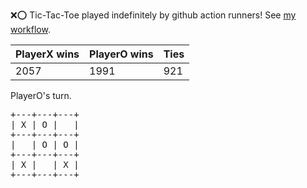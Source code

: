 :x::o: Tic-Tac-Toe played indefinitely by github action runners! See [my workflow](.github/workflows/play.yaml).

|PlayerX wins|PlayerO wins|Ties|
|-|-|-|
|2057|1991|921|

PlayerO's turn.

<pre>
+---+---+---+
| X | O |   |
+---+---+---+
|   | O | O |
+---+---+---+
| X |   | X |
+---+---+---+
</pre>